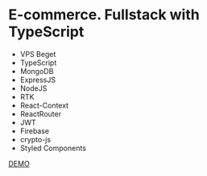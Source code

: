 # E-commerce. Fullstack with TypeScript

- VPS Beget
- TypeScript
- MongoDB
- ExpressJS
- NodeJS
- RTK
- React-Context
- ReactRouter
- JWT
- Firebase
- crypto-js
- Styled Components

[DEMO]([http://webdirection.org](https://e-commerce-mern-ts.vercel.app))
